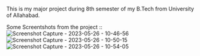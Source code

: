 This is my major project during 8th semester of my B.Tech from University of Allahabad.

Some Screentshots from the project ::
![Screenshot Capture - 2023-05-26 - 10-46-56](https://github.com/Sachin-05/Optimizing-Blockchain-Evoting-using-Geth-Framework-with-UID-Hash-Source-Code/assets/51017352/ad5cf504-3c10-466e-bdb4-c178f4528f68)
![Screenshot Capture - 2023-05-26 - 10-50-15](https://github.com/Sachin-05/Optimizing-Blockchain-Evoting-using-Geth-Framework-with-UID-Hash-Source-Code/assets/51017352/c836d37c-369c-4ea6-afe5-6c3d4db3a561)
![Screenshot Capture - 2023-05-26 - 10-54-05](https://github.com/Sachin-05/Optimizing-Blockchain-Evoting-using-Geth-Framework-with-UID-Hash-Source-Code/assets/51017352/e25ad555-b09b-4480-9939-42cdf4b87e2a)

